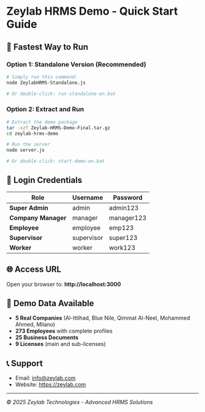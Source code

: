 # Zeylab HRMS Demo - Quick Start Guide

## 🚀 Fastest Way to Run

### Option 1: Standalone Version (Recommended)
```bash
# Simply run this command:
node ZeylabHRMS-Standalone.js

# Or double-click: run-standalone-en.bat
```

### Option 2: Extract and Run
```bash
# Extract the demo package
tar -xzf Zeylab-HRMS-Demo-Final.tar.gz
cd zeylab-hrms-demo

# Run the server
node server.js

# Or double-click: start-demo-en.bat
```

## 🔑 Login Credentials

| Role | Username | Password |
|------|----------|----------|
| **Super Admin** | admin | admin123 |
| **Company Manager** | manager | manager123 |
| **Employee** | employee | emp123 |
| **Supervisor** | supervisor | super123 |
| **Worker** | worker | work123 |

## 🌐 Access URL
Open your browser to: **http://localhost:3000**

## 🏢 Demo Data Available
- **5 Real Companies** (Al-Ittihad, Blue Nile, Qimmat Al-Neel, Mohammed Ahmed, Milano)
- **273 Employees** with complete profiles
- **25 Business Documents** 
- **9 Licenses** (main and sub-licenses)

## 📞 Support
- Email: info@zeylab.com
- Website: https://zeylab.com

---
*© 2025 Zeylab Technologies - Advanced HRMS Solutions*